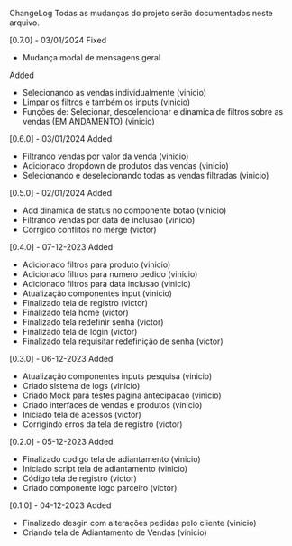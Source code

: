 ChangeLog
Todas as mudanças do projeto serão documentados neste arquivo.

[0.7.0] - 03/01/2024
Fixed
- Mudança modal de mensagens geral

Added
- Selecionando as vendas individualmente (vinicio)
- Limpar os filtros e também os inputs (vinicio)
- Funções de: Selecionar, descelencionar e dinamica de filtros sobre as vendas (EM ANDAMENTO) (vinicio) 

[0.6.0] - 03/01/2024
Added
- Filtrando vendas por valor da venda (vinicio)
- Adicionado dropdown de produtos das vendas (vinicio)
- Selecionando e deselecionando todas as vendas filtradas (vinicio)

[0.5.0] - 02/01/2024
Added
- Add dinamica de status no componente botao (vinicio)
- Filtrando vendas por data de inclusao (vinicio)
- Corrgido conflitos no merge (victor)

[0.4.0] - 07-12-2023
Added
- Adicionado filtros para produto (vinicio)
- Adicionado filtros para numero pedido (vinicio)
- Adicionado filtros para data inclusao (vinicio)
- Atualização componentes input (vinicio)
- Finalizado tela de registro (victor)
- Finalizado tela home (victor)
- Finalizado tela redefinir senha (victor)
- Finalizado tela de login (victor)
- Finalizado tela requisitar redefinição de senha (victor)


[0.3.0] - 06-12-2023
Added
- Atualização componentes inputs pesquisa (vinicio)
- Criado sistema de logs (vinicio)
- Criado Mock para testes pagina antecipacao (vinicio)
- Criado interfaces de vendas e produtos (vinicio)
- Iniciado tela de acessos (victor)
- Corrigindo erros da tela de registro (victor)

[0.2.0] - 05-12-2023
Added
- Finalizado codigo tela de adiantamento (vinicio)
- Iniciado script tela de adiantamento (vinicio)
- Código tela de registro (victor)
- Criado componente logo parceiro (victor)

[0.1.0] - 04-12-2023
Added
- Finalizado desgin com alterações pedidas pelo cliente (vinicio)
- Criando tela de Adiantamento de Vendas (vinicio)
